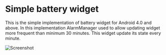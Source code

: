# Simple battery widget #

This is the simple implementation of battery widget for Android 4.0 and above.
In this implementation AlarmManager used to allow updating widget more frequent than minimum 30 minutes. This widget update its state every minute.

![Screenshot](https://github.com/chrisbanes/SimpleBatteryWidget/screenshots/screenshot.png)